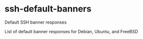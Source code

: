 # ssh-default-banners
Default SSH banner responses

List of default banner responses for Debian, Ubuntu, and FreeBSD
